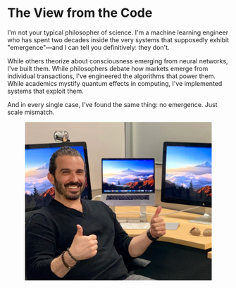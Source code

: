 # The View from the Code

I'm not your typical philosopher of science. I'm a machine learning engineer who has spent two decades inside the very systems that supposedly exhibit "emergence"—and I can tell you definitively: they don't.

While others theorize about consciousness emerging from neural networks, I've built them. While philosophers debate how markets emerge from individual transactions, I've engineered the algorithms that power them. While academics mystify quantum effects in computing, I've implemented systems that exploit them.

And in every single case, I've found the same thing: no emergence. Just scale mismatch.

<figure><img src="../.gitbook/assets/rs=w_3070,m.webp" alt=""><figcaption></figcaption></figure>
